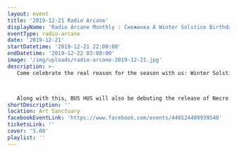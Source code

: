 ```yaml
---
layout: event
title: '2019-12-21 Radio Arcane'
displayName: 'Radio Arcane Monthly : Снежинка A Winter Solstice Birthday Ball'
eventType: radio-arcane
date: '2019-12-21'
startDatetime: '2019-12-21 22:00:00'
endDatetime: '2019-12-22 03:00:00'
image: '/img/uploads/radio-arcane-2019-12-21.jpg'
description: >-
   Come celebrate the real reason for the season with us: Winter Solstice. We’re also celebrating a bunch of December Birthdays!



   Along with this, BUS HUS will also be debuting the release of Necro Techno Vol. 1.
shortDescription: ''
location: Art Sanctuary
facebookEventLink: 'https://www.facebook.com/events/440524409939540'
ticketsLink: ''
cover: '5.00'
playlist: ''
---
```

